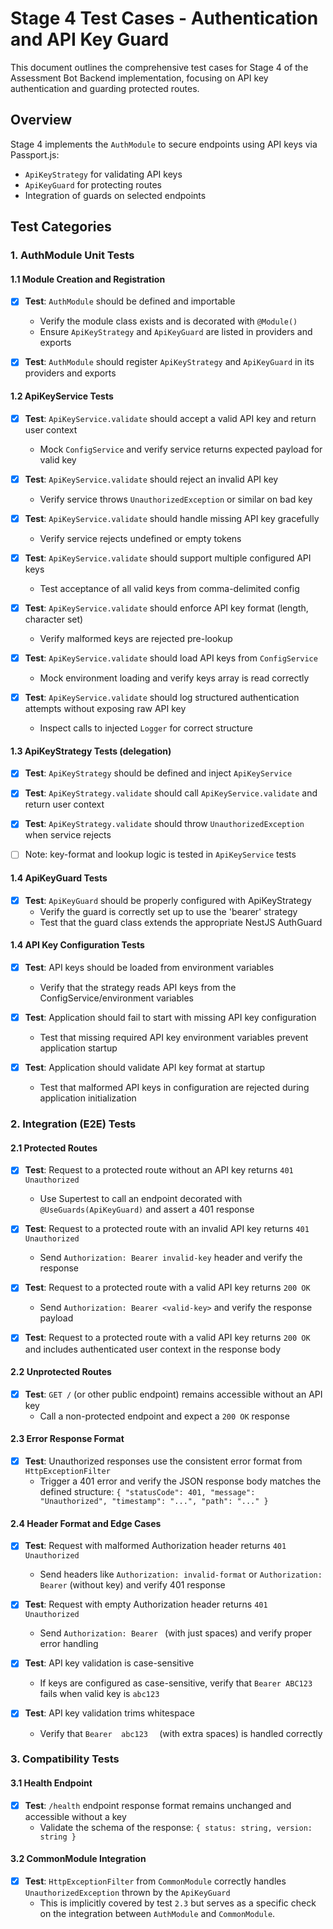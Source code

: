 # Stage 4 Test Cases - Authentication and API Key Guard

This document outlines the comprehensive test cases for Stage 4 of the Assessment Bot Backend implementation, focusing on API key authentication and guarding protected routes.

## Overview

Stage 4 implements the `AuthModule` to secure endpoints using API keys via Passport.js:

- `ApiKeyStrategy` for validating API keys
- `ApiKeyGuard` for protecting routes
- Integration of guards on selected endpoints

## Test Categories

### 1. AuthModule Unit Tests

#### 1.1 Module Creation and Registration

- [x] **Test**: `AuthModule` should be defined and importable
  - Verify the module class exists and is decorated with `@Module()`
  - Ensure `ApiKeyStrategy` and `ApiKeyGuard` are listed in providers and exports

- [x] **Test**: `AuthModule` should register `ApiKeyStrategy` and `ApiKeyGuard` in its providers and exports

#### 1.2 ApiKeyService Tests

- [x] **Test**: `ApiKeyService.validate` should accept a valid API key and return user context
  - Mock `ConfigService` and verify service returns expected payload for valid key

- [x] **Test**: `ApiKeyService.validate` should reject an invalid API key
  - Verify service throws `UnauthorizedException` or similar on bad key

- [x] **Test**: `ApiKeyService.validate` should handle missing API key gracefully
  - Verify service rejects undefined or empty tokens

- [x] **Test**: `ApiKeyService.validate` should support multiple configured API keys
  - Test acceptance of all valid keys from comma-delimited config

- [x] **Test**: `ApiKeyService.validate` should enforce API key format (length, character set)
  - Verify malformed keys are rejected pre-lookup

- [x] **Test**: `ApiKeyService.validate` should load API keys from `ConfigService`
  - Mock environment loading and verify keys array is read correctly

- [x] **Test**: `ApiKeyService.validate` should log structured authentication attempts without exposing raw API key
  - Inspect calls to injected `Logger` for correct structure

#### 1.3 ApiKeyStrategy Tests (delegation)

- [x] **Test**: `ApiKeyStrategy` should be defined and inject `ApiKeyService`

- [x] **Test**: `ApiKeyStrategy.validate` should call `ApiKeyService.validate` and return user context

- [x] **Test**: `ApiKeyStrategy.validate` should throw `UnauthorizedException` when service rejects

- [ ] Note: key-format and lookup logic is tested in `ApiKeyService` tests

#### 1.4 ApiKeyGuard Tests

- [x] **Test**: `ApiKeyGuard` should be properly configured with ApiKeyStrategy
  - Verify the guard is correctly set up to use the 'bearer' strategy
  - Test that the guard class extends the appropriate NestJS AuthGuard

#### 1.4 API Key Configuration Tests

- [x] **Test**: API keys should be loaded from environment variables
  - Verify that the strategy reads API keys from the ConfigService/environment variables

- [x] **Test**: Application should fail to start with missing API key configuration
  - Test that missing required API key environment variables prevent application startup

- [x] **Test**: Application should validate API key format at startup
  - Test that malformed API keys in configuration are rejected during application initialization

### 2. Integration (E2E) Tests

#### 2.1 Protected Routes

- [x] **Test**: Request to a protected route without an API key returns `401 Unauthorized`
  - Use Supertest to call an endpoint decorated with `@UseGuards(ApiKeyGuard)` and assert a 401 response

- [x] **Test**: Request to a protected route with an invalid API key returns `401 Unauthorized`
  - Send `Authorization: Bearer invalid-key` header and verify the response

- [x] **Test**: Request to a protected route with a valid API key returns `200 OK`
  - Send `Authorization: Bearer <valid-key>` and verify the response payload

- [x] **Test**: Request to a protected route with a valid API key returns `200 OK` and includes authenticated user context in the response body

#### 2.2 Unprotected Routes

- [x] **Test**: `GET /` (or other public endpoint) remains accessible without an API key
  - Call a non-protected endpoint and expect a `200 OK` response

#### 2.3 Error Response Format

- [x] **Test**: Unauthorized responses use the consistent error format from `HttpExceptionFilter`
  - Trigger a 401 error and verify the JSON response body matches the defined structure: `{ "statusCode": 401, "message": "Unauthorized", "timestamp": "...", "path": "..." }`

#### 2.4 Header Format and Edge Cases

- [x] **Test**: Request with malformed Authorization header returns `401 Unauthorized`
  - Send headers like `Authorization: invalid-format` or `Authorization: Bearer` (without key) and verify 401 response

- [x] **Test**: Request with empty Authorization header returns `401 Unauthorized`
  - Send `Authorization: Bearer ` (with just spaces) and verify proper error handling

- [x] **Test**: API key validation is case-sensitive
  - If keys are configured as case-sensitive, verify that `Bearer ABC123` fails when valid key is `abc123`

- [x] **Test**: API key validation trims whitespace
  - Verify that `Bearer  abc123  ` (with extra spaces) is handled correctly

### 3. Compatibility Tests

#### 3.1 Health Endpoint

- [x] **Test**: `/health` endpoint response format remains unchanged and accessible without a key
  - Validate the schema of the response: `{ status: string, version: string }`

#### 3.2 CommonModule Integration

- [x] **Test**: `HttpExceptionFilter` from `CommonModule` correctly handles `UnauthorizedException` thrown by the `ApiKeyGuard`
  - This is implicitly covered by test `2.3` but serves as a specific check on the integration between `AuthModule` and `CommonModule`.
